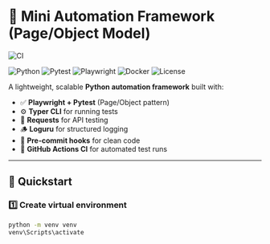 # 🧩 Mini Automation Framework (Page/Object Model)
![CI](https://github.com/douglasalfaro/mini-automation-framework/actions/workflows/tests.yml/badge.svg)

![Python](https://img.shields.io/badge/Python-3.10+-blue.svg)
![Pytest](https://img.shields.io/badge/Pytest-Framework-green.svg)
![Playwright](https://img.shields.io/badge/Playwright-UI%20Testing-orange.svg)
![Docker](https://img.shields.io/badge/Docker-Ready-blue.svg)
![License](https://img.shields.io/badge/license-MIT-lightgrey.svg)

A lightweight, scalable **Python automation framework** built with:
- ✅ **Playwright + Pytest** (Page/Object pattern)
- ⚙️ **Typer CLI** for running tests
- 📡 **Requests** for API testing
- 🪵 **Loguru** for structured logging
- 🧹 **Pre-commit hooks** for clean code
- 🧪 **GitHub Actions CI** for automated test runs

---

## 🚀 Quickstart

### 1️⃣ Create virtual environment
```bash
python -m venv venv
venv\Scripts\activate

